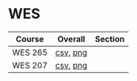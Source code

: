 # WES

| Course | Overall | Section |
| ------ | ------- | ------- |
| WES 265 | [csv](https://github.com/UCSD-Historical-Enrollment-Data/2024Spring/blob/main/overall/WES%20265.csv), [png](https://raw.githubusercontent.com/UCSD-Historical-Enrollment-Data/2024Spring/main/plot_overall/WES%20265.png) |  |
| WES 207 | [csv](https://github.com/UCSD-Historical-Enrollment-Data/2024Spring/blob/main/overall/WES%20207.csv), [png](https://raw.githubusercontent.com/UCSD-Historical-Enrollment-Data/2024Spring/main/plot_overall/WES%20207.png) |  |
